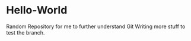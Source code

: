 # Hello-World
Random Repository for me to further understand Git
Writing more stuff to test the branch.
